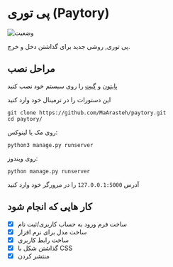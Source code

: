 # پی توری (Paytory)
![وضعیت](https://img.shields.io/badge/وضعیت-منتشر%20شده-green)

پی توری, روشی جدید برای گذاشتن دخل و خرج.
## مراحل نصب
[پایتون](https://python.org) و [گیت](اhttps://git-scm.com) را روی سیستم خود نصب کنید

این دستورات را در ترمینال خود وارد کنید
```
git clone https://github.com/MaArasteh/paytory.git
cd paytory/
```
روی مک یا لینوکس:
```
python3 manage.py runserver
```
روی ویندوز:
```
python manage.py runserver
```
آدرس ```127.0.0.1:5000``` را در مرورگر خود وارد کنید
## کار هایی که انجام شود
- [x] ساخت فرم ورود به حساب کاربری/ثبت نام
- [x] ساخت مدل برای نرم افزار
- [x] ساخت رابط کاربری
- [X] گذاشتن شکل با CSS 
- [x] منتشر کردن
